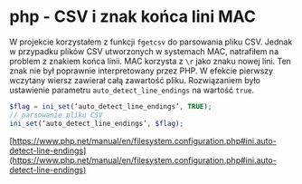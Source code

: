 # php - CSV i znak końca lini MAC

W projekcie korzystałem z funkcji `fgetcsv` do parsowania pliku CSV. Jednak w przypadku plików CSV utworzonych w systemach MAC, natrafiłem na problem z znakiem końca linii. MAC korzysta z `\r` jako znaku nowej lini. Ten znak nie był poprawnie interpretowany przez PHP. W efekcie pierwszy wczytany wiersz zawierał całą zawartość pliku. Rozwiązaniem było ustawienie parametru `auto_detect_line_endings` na wartość `true`.


``` php
$flag = ini_set(‘auto_detect_line_endings’, TRUE);
// parsowanie pliku CSV
ini_set(‘auto_detect_line_endings’, $flag);
```

[https://www.php.net/manual/en/filesystem.configuration.php#ini.auto-detect-line-endings](https://www.php.net/manual/en/filesystem.configuration.php#ini.auto-detect-line-endings)
